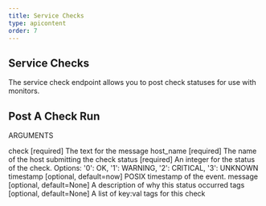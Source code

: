 ```yaml
---
title: Service Checks
type: apicontent
order: 7
---
```

## Service Checks
The service check endpoint allows you to post check statuses for use with monitors.

## Post A Check Run
ARGUMENTS

check [required]
The text for the message
host_name [required]
The name of the host submitting the check
status [required]
An integer for the status of the check.
Options: '0': OK, '1': WARNING, '2': CRITICAL, '3': UNKNOWN
timestamp [optional, default=now]
POSIX timestamp of the event.
message [optional, default=None]
A description of why this status occurred
tags [optional, default=None]
A list of key:val tags for this check